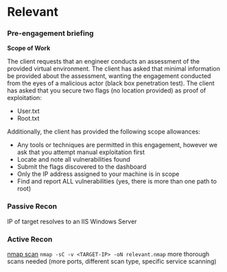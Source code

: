 # Relevant

### Pre-engagement briefing

**Scope of Work**

The client requests that an engineer conducts an assessment of the provided virtual 
environment. The client has asked that minimal information be provided about the assessment, 
wanting the engagement conducted from the eyes of a malicious actor (black box penetration 
test).  The client has asked that you secure two flags (no location provided) as proof of 
exploitation:

- User.txt
- Root.txt

Additionally, the client has provided the following scope allowances:

- Any tools or techniques are permitted in this engagement, however we ask that you attempt 
manual exploitation first
- Locate and note all vulnerabilities found
- Submit the flags discovered to the dashboard
- Only the IP address assigned to your machine is in scope
- Find and report ALL vulnerabilities (yes, there is more than one path to root)

### Passive Recon

IP of target resolves to an IIS Windows Server

### Active Recon

[nmap scan](./relevant.nmap) `nmap -sC -v <TARGET-IP> -oN relevant.nmap`
more thorough scans needed (more ports, different scan type, specific service scanning)
